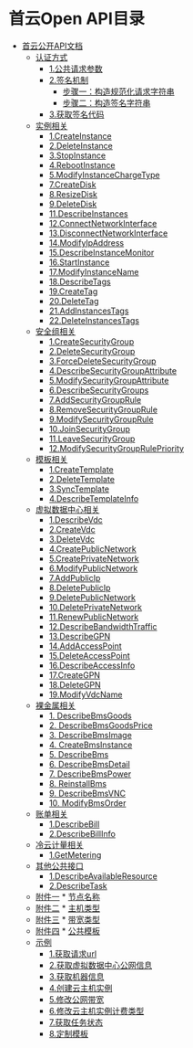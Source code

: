 首云Open API目录
=================

   * [首云公开API文档](https://github.com/capitalonline/openapi/blob/master/%E9%A6%96%E4%BA%91OpenAPI(v1.2).md#%E9%A6%96%E4%BA%91%E5%85%AC%E5%BC%80api%E6%96%87%E6%A1%A3)
      * [认证方式](https://github.com/capitalonline/openapi/blob/master/%E9%A6%96%E4%BA%91OpenAPI(v1.2).md#认证方式)
         * [1.公共请求参数](https://github.com/capitalonline/openapi/blob/master/%E9%A6%96%E4%BA%91OpenAPI(v1.2).md#1公共请求参数)
         * [2.签名机制](https://github.com/capitalonline/openapi/blob/master/%E9%A6%96%E4%BA%91OpenAPI(v1.2).md#2签名机制)
            * [步骤一：构造规范化请求字符串](https://github.com/capitalonline/openapi/blob/master/%E9%A6%96%E4%BA%91OpenAPI(v1.2).md#步骤一构造规范化请求字符串)
            * [步骤二：构造签名字符串](https://github.com/capitalonline/openapi/blob/master/%E9%A6%96%E4%BA%91OpenAPI(v1.2).md#步骤二构造签名字符串)
         * [3.获取签名代码](https://github.com/capitalonline/openapi/blob/master/%E9%A6%96%E4%BA%91OpenAPI(v1.2).md#2获取签名代码)
      * [实例相关](https://github.com/capitalonline/openapi/blob/master/%E9%A6%96%E4%BA%91OpenAPI(v1.2).md#实例相关)
         * [1.CreateInstance](https://github.com/capitalonline/openapi/blob/master/%E9%A6%96%E4%BA%91OpenAPI(v1.2).md#1createinstance)
         * [2.DeleteInstance](https://github.com/capitalonline/openapi/blob/master/%E9%A6%96%E4%BA%91OpenAPI(v1.2).md#2deleteinstance)
         * [3.StopInstance](https://github.com/capitalonline/openapi/blob/master/%E9%A6%96%E4%BA%91OpenAPI(v1.2).md#3-stopinstance)
         * [4.RebootInstance](https://github.com/capitalonline/openapi/blob/master/%E9%A6%96%E4%BA%91OpenAPI(v1.2).md#4rebootinstance)
         * [5.ModifyInstanceChargeType](https://github.com/capitalonline/openapi/blob/master/%E9%A6%96%E4%BA%91OpenAPI(v1.2).md#5modifyinstancechargetype)
         * [7.CreateDisk](https://github.com/capitalonline/openapi/blob/master/%E9%A6%96%E4%BA%91OpenAPI(v1.2).md#7createdisk)
         * [8.ResizeDisk](https://github.com/capitalonline/openapi/blob/master/%E9%A6%96%E4%BA%91OpenAPI(v1.2).md#8resizedisk)
         * [9.DeleteDisk](https://github.com/capitalonline/openapi/blob/master/%E9%A6%96%E4%BA%91OpenAPI(v1.2).md#9deletedisk)
         * [11.DescribeInstances](https://github.com/capitalonline/openapi/blob/master/%E9%A6%96%E4%BA%91OpenAPI(v1.2).md#11describeinstances)
         * [12.ConnectNetworkInterface](https://github.com/capitalonline/openapi/blob/master/%E9%A6%96%E4%BA%91OpenAPI(v1.2).md#12connectnetworkinterface)
         * [13.DisconnectNetworkInterface](https://github.com/capitalonline/openapi/blob/master/%E9%A6%96%E4%BA%91OpenAPI(v1.2).md#13disconnectnetworkinterface)
         * [14.ModifyIpAddress](https://github.com/capitalonline/openapi/blob/master/%E9%A6%96%E4%BA%91OpenAPI(v1.2).md#14-modifyipaddress)
         * [15.DescribeInstanceMonitor](https://github.com/capitalonline/openapi/blob/master/%E9%A6%96%E4%BA%91OpenAPI(v1.2).md#15describeinstancemonitor)
         * [16.StartInstance](https://github.com/capitalonline/openapi/blob/master/%E9%A6%96%E4%BA%91OpenAPI(v1.2).md#16startinstance)
         * [17.ModifyInstanceName](https://github.com/capitalonline/openapi/blob/master/%E9%A6%96%E4%BA%91OpenAPI(v1.2).md#17modifyinstancename)
         * [18.DescribeTags](https://github.com/capitalonline/openapi/blob/master/%E9%A6%96%E4%BA%91OpenAPI(v1.2).md#18describetags)
         * [19.CreateTag](https://github.com/capitalonline/openapi/blob/master/%E9%A6%96%E4%BA%91OpenAPI(v1.2).md#19createtag)
         * [20.DeleteTag](https://github.com/capitalonline/openapi/blob/master/%E9%A6%96%E4%BA%91OpenAPI(v1.2).md#20deletetag)
         * [21.AddInstancesTags](https://github.com/capitalonline/openapi/blob/master/%E9%A6%96%E4%BA%91OpenAPI(v1.2).md#21addinstancestags)
         * [22.DeleteInstancesTags](https://github.com/capitalonline/openapi/blob/master/%E9%A6%96%E4%BA%91OpenAPI(v1.2).md#22deleteinstancestags)
      * [安全组相关](https://github.com/capitalonline/openapi/blob/master/%E9%A6%96%E4%BA%91OpenAPI(v1.2).md#安全组相关)
         * [1.CreateSecurityGroup](https://github.com/capitalonline/openapi/blob/master/%E9%A6%96%E4%BA%91OpenAPI(v1.2).md#1createsecuritygroup)
         * [2.DeleteSecurityGroup](https://github.com/capitalonline/openapi/blob/master/%E9%A6%96%E4%BA%91OpenAPI(v1.2).md#2deletesecuritygroup)
         * [3.ForceDeleteSecurityGroup](https://github.com/capitalonline/openapi/blob/master/%E9%A6%96%E4%BA%91OpenAPI(v1.2).md#3forcedeletesecuritygroup)
         * [4.DescribeSecurityGroupAttribute](https://github.com/capitalonline/openapi/blob/master/%E9%A6%96%E4%BA%91OpenAPI(v1.2).md#4describesecuritygroupattribute)
         * [5.ModifySecurityGroupAttribute](https://github.com/capitalonline/openapi/blob/master/%E9%A6%96%E4%BA%91OpenAPI(v1.2).md#5modifysecuritygroupattribute)
         * [6.DescribeSecurityGroups](https://github.com/capitalonline/openapi/blob/master/%E9%A6%96%E4%BA%91OpenAPI(v1.2).md#6describesecuritygroups)
         * [7.AddSecurityGroupRule](https://github.com/capitalonline/openapi/blob/master/%E9%A6%96%E4%BA%91OpenAPI(v1.2).md#7addsecuritygrouprule)
         * [8.RemoveSecurityGroupRule](https://github.com/capitalonline/openapi/blob/master/%E9%A6%96%E4%BA%91OpenAPI(v1.2).md#8removesecuritygrouprule)
         * [9.ModifySecurityGroupRule](https://github.com/capitalonline/openapi/blob/master/%E9%A6%96%E4%BA%91OpenAPI(v1.2).md#9modifysecuritygrouprule)
         * [10.JoinSecurityGroup](https://github.com/capitalonline/openapi/blob/master/%E9%A6%96%E4%BA%91OpenAPI(v1.2).md#10joinsecuritygroup)
         * [11.LeaveSecurityGroup](https://github.com/capitalonline/openapi/blob/master/%E9%A6%96%E4%BA%91OpenAPI(v1.2).md#11leavesecuritygroup)
         * [12.ModifySecurityGroupRulePriority](https://github.com/capitalonline/openapi/blob/master/%E9%A6%96%E4%BA%91OpenAPI(v1.2).md#12modifysecuritygrouprulepriority)
      * [模板相关](https://github.com/capitalonline/openapi/blob/master/%E9%A6%96%E4%BA%91OpenAPI(v1.2).md#模板相关)
         * [1.CreateTemplate](https://github.com/capitalonline/openapi/blob/master/%E9%A6%96%E4%BA%91OpenAPI(v1.2).md#1createtemplate)
         * [2.DeleteTemplate](https://github.com/capitalonline/openapi/blob/master/%E9%A6%96%E4%BA%91OpenAPI(v1.2).md#2deletetemplate)
         * [3.SyncTemplate](https://github.com/capitalonline/openapi/blob/master/%E9%A6%96%E4%BA%91OpenAPI(v1.2).md#3synctemplate)
         * [4.DescribeTemplateInfo](https://github.com/capitalonline/openapi/blob/master/%E9%A6%96%E4%BA%91OpenAPI(v1.2).md#4describetemplateinfo)
      * [虚拟数据中心相关](https://github.com/capitalonline/openapi/blob/master/%E9%A6%96%E4%BA%91OpenAPI(v1.2).md#虚拟数据中心相关)
         * [1.DescribeVdc](https://github.com/capitalonline/openapi/blob/master/%E9%A6%96%E4%BA%91OpenAPI(v1.2).md#1describevdc)
         * [2.CreateVdc](https://github.com/capitalonline/openapi/blob/master/%E9%A6%96%E4%BA%91OpenAPI(v1.2).md#2createvdc)
         * [3.DeleteVdc](https://github.com/capitalonline/openapi/blob/master/%E9%A6%96%E4%BA%91OpenAPI(v1.2).md#3deletevdc)
         * [4.CreatePublicNetwork](https://github.com/capitalonline/openapi/blob/master/%E9%A6%96%E4%BA%91OpenAPI(v1.2).md#4createpublicnetwork)
         * [5.CreatePrivateNetwork](https://github.com/capitalonline/openapi/blob/master/%E9%A6%96%E4%BA%91OpenAPI(v1.2).md#5createprivatenetwork)
         * [6.ModifyPublicNetwork](https://github.com/capitalonline/openapi/blob/master/%E9%A6%96%E4%BA%91OpenAPI(v1.2).md#6modifypublicnetwork)
         * [7.AddPublicIp](https://github.com/capitalonline/openapi/blob/master/%E9%A6%96%E4%BA%91OpenAPI(v1.2).md#7addpublicip)
         * [8.DeletePublicIp](https://github.com/capitalonline/openapi/blob/master/%E9%A6%96%E4%BA%91OpenAPI(v1.2).md#8deletepublicip)
         * [9.DeletePublicNetwork](https://github.com/capitalonline/openapi/blob/master/%E9%A6%96%E4%BA%91OpenAPI(v1.2).md#9deletepublicnetwork)
         * [10.DeletePrivateNetwork](https://github.com/capitalonline/openapi/blob/master/%E9%A6%96%E4%BA%91OpenAPI(v1.2).md#10deleteprivatenetwork)
         * [11.RenewPublicNetwork](https://github.com/capitalonline/openapi/blob/master/%E9%A6%96%E4%BA%91OpenAPI(v1.2).md#11renewpublicnetwork)
         * [12.DescribeBandwidthTraffic](https://github.com/capitalonline/openapi/blob/master/%E9%A6%96%E4%BA%91OpenAPI(v1.2).md#12describebandwidthtraffic)
         * [13.DescribeGPN](https://github.com/capitalonline/openapi/blob/master/%E9%A6%96%E4%BA%91OpenAPI(v1.2).md#13describegpn)
         * [14.AddAccessPoint](https://github.com/capitalonline/openapi/blob/master/%E9%A6%96%E4%BA%91OpenAPI(v1.2).md#14addaccesspoint)
         * [15.DeleteAccessPoint](https://github.com/capitalonline/openapi/blob/master/%E9%A6%96%E4%BA%91OpenAPI(v1.2).md#15deleteaccesspoint)
         * [16.DescribeAccessInfo](https://github.com/capitalonline/openapi/blob/master/%E9%A6%96%E4%BA%91OpenAPI(v1.2).md#16describeaccessinfo)
         * [17.CreateGPN](https://github.com/capitalonline/openapi/blob/master/%E9%A6%96%E4%BA%91OpenAPI(v1.2).md#17creategpn)
         * [18.DeleteGPN](https://github.com/capitalonline/openapi/blob/master/%E9%A6%96%E4%BA%91OpenAPI(v1.2).md#18deletegpn)
         * [19.ModifyVdcName](https://github.com/capitalonline/openapi/blob/master/%E9%A6%96%E4%BA%91OpenAPI(v1.2).md#19modifyvdcname)
      * [裸金属相关](https://github.com/capitalonline/openapi/blob/master/%E9%A6%96%E4%BA%91OpenAPI(v1.2).md#裸金属相关)
         * [1. DescribeBmsGoods](https://github.com/capitalonline/openapi/blob/master/%E9%A6%96%E4%BA%91OpenAPI(v1.2).md#1describebmsgoods)
         * [2. DescribeBmsGoodsPrice](https://github.com/capitalonline/openapi/blob/master/%E9%A6%96%E4%BA%91OpenAPI(v1.2).md#2describebmsgoodsprice)
         * [3. DescribeBmsImage](https://github.com/capitalonline/openapi/blob/master/%E9%A6%96%E4%BA%91OpenAPI(v1.2).md#3describebmsimage)
         * [4. CreateBmsInstance](https://github.com/capitalonline/openapi/blob/master/%E9%A6%96%E4%BA%91OpenAPI(v1.2).md#4createbmsinstance)
         * [5. DescribeBms](https://github.com/capitalonline/openapi/blob/master/%E9%A6%96%E4%BA%91OpenAPI(v1.2).md#5describebms)
         * [6. DescribeBmsDetail](https://github.com/capitalonline/openapi/blob/master/%E9%A6%96%E4%BA%91OpenAPI(v1.2).md#6describebmsdetail)
         * [7. DescribeBmsPower](https://github.com/capitalonline/openapi/blob/master/%E9%A6%96%E4%BA%91OpenAPI(v1.2).md#7describebmspower)
         * [8. ReinstallBms](https://github.com/capitalonline/openapi/blob/master/%E9%A6%96%E4%BA%91OpenAPI(v1.2).md#8ReinstallBms)
         * [9. DescribeBmsVNC](https://github.com/capitalonline/openapi/blob/master/%E9%A6%96%E4%BA%91OpenAPI(v1.2).md#9describebmsvnc)
         * [10. ModifyBmsOrder](https://github.com/capitalonline/openapi/blob/master/%E9%A6%96%E4%BA%91OpenAPI(v1.2).md#10modifybmsorder) 
      * [账单相关](https://github.com/capitalonline/openapi/blob/master/%E9%A6%96%E4%BA%91OpenAPI(v1.2).md#账单相关)
         * [1.DescribeBill](https://github.com/capitalonline/openapi/blob/master/%E9%A6%96%E4%BA%91OpenAPI(v1.2).md#1describebill)
         * [2.DescribeBillInfo](https://github.com/capitalonline/openapi/blob/master/%E9%A6%96%E4%BA%91OpenAPI(v1.2).md#2describebillinfo)
      * [冷云计量相关](https://github.com/capitalonline/openapi/blob/master/%E9%A6%96%E4%BA%91OpenAPI(v1.2).md#冷云计量相关)
         * [1.GetMetering](https://github.com/capitalonline/openapi/blob/master/%E9%A6%96%E4%BA%91OpenAPI(v1.2).md#1GetMetering)
      * [其他公共接口](https://github.com/capitalonline/openapi/blob/master/%E9%A6%96%E4%BA%91OpenAPI(v1.2).md#其他公共接口)
         * [1.DescribeAvailableResource](https://github.com/capitalonline/openapi/blob/master/%E9%A6%96%E4%BA%91OpenAPI(v1.2).md#1describeavailableresource)
         * [2.DescribeTask](https://github.com/capitalonline/openapi/blob/master/%E9%A6%96%E4%BA%91OpenAPI(v1.2).md#2describetask)
      * [附件一](https://github.com/capitalonline/openapi/blob/master/%E9%A6%96%E4%BA%91OpenAPI(v1.2).md#附件一)
            * [节点名称](https://github.com/capitalonline/openapi/blob/master/%E9%A6%96%E4%BA%91OpenAPI(v1.2).md#节点名称)
      * [附件二](https://github.com/capitalonline/openapi/blob/master/%E9%A6%96%E4%BA%91OpenAPI(v1.2).md#附件二)
            * [主机类型](https://github.com/capitalonline/openapi/blob/master/%E9%A6%96%E4%BA%91OpenAPI(v1.2).md#主机类型)
      * [附件三](https://github.com/capitalonline/openapi/blob/master/%E9%A6%96%E4%BA%91OpenAPI(v1.2).md#附件三)
            * [带宽类型](https://github.com/capitalonline/openapi/blob/master/%E9%A6%96%E4%BA%91OpenAPI(v1.2).md#带宽类型)
      * [附件四](https://github.com/capitalonline/openapi/blob/master/%E9%A6%96%E4%BA%91OpenAPI(v1.2).md#附件四)
            * [公共模板](https://github.com/capitalonline/openapi/blob/master/%E9%A6%96%E4%BA%91OpenAPI(v1.2).md#公共模板)
      * [示例](https://github.com/capitalonline/openapi/blob/master/%E9%A6%96%E4%BA%91OpenAPI(v1.2).md#示例)
         * [1.获取请求url](https://github.com/capitalonline/openapi/blob/master/%E9%A6%96%E4%BA%91OpenAPI(v1.2).md#1获取请求url)
         * [2.获取虚拟数据中心公网信息](https://github.com/capitalonline/openapi/blob/master/%E9%A6%96%E4%BA%91OpenAPI(v1.2).md#2获取虚拟数据中心公网信息)
         * [3.获取机器信息](https://github.com/capitalonline/openapi/blob/master/%E9%A6%96%E4%BA%91OpenAPI(v1.2).md#3获取机器信息)
         * [4.创建云主机实例](https://github.com/capitalonline/openapi/blob/master/%E9%A6%96%E4%BA%91OpenAPI(v1.2).md#4创建云主机实例)
         * [5.修改公网带宽](https://github.com/capitalonline/openapi/blob/master/%E9%A6%96%E4%BA%91OpenAPI(v1.2).md#5修改公网带宽)
         * [6.修改云主机实例计费类型](https://github.com/capitalonline/openapi/blob/master/%E9%A6%96%E4%BA%91OpenAPI(v1.2).md#6修改云主机实例计费类型)
         * [7.获取任务状态](https://github.com/capitalonline/openapi/blob/master/%E9%A6%96%E4%BA%91OpenAPI(v1.2).md#7获取任务状态)
         * [8.定制模板](https://github.com/capitalonline/openapi/blob/master/%E9%A6%96%E4%BA%91OpenAPI(v1.2).md#8定制模板)
